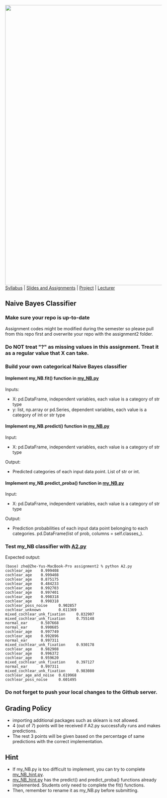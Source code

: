 [<img width=900 src="https://github.com/hil-se/fds/blob/master/img/title.png?raw=yes">](https://github.com/hil-se/fds/blob/master/README.md)   
[Syllabus](https://github.com/hil-se/fds/blob/master/README.md) |
[Slides and Assignments](https://github.com/hil-se/fds/blob/master/assignments/README.md) |
[Project](https://github.com/hil-se/fds/blob/master/assignments/project.md) |
[Lecturer](http://zhe-yu.github.io) 

## Naive Bayes Classifier

### Make sure your repo is up-to-date

Assignment codes might be modified during the semester so please pull from this repo first and overwrite your repo with the assignment2 folder. 

### Do NOT treat "?" as missing values in this assignment. Treat it as a regular value that X can take.

### Build your own categorical Naive Bayes classifier

#### Implement my_NB.fit() function in [my_NB.py](https://github.com/hil-se/fds/blob/master/assignments/assignment2/my_NB.py)
Inputs:
- X: pd.DataFrame, independent variables, each value is a category of str type
- y: list, np.array or pd.Series, dependent variables, each value is a category of int or str type

#### Implement my_NB.predict() function in [my_NB.py](https://github.com/hil-se/fds/blob/master/assignments/assignment2/my_NB.py)
Input:
- X: pd.DataFrame, independent variables, each value is a category of str type

Output:
- Predicted categories of each input data point. List of str or int.

#### Implement my_NB.predict_proba() function in [my_NB.py](https://github.com/hil-se/fds/blob/master/assignments/assignment2/my_NB.py)
Input:
- X: pd.DataFrame, independent variables, each value is a category of str type

Output:
- Prediction probabilities of each input data point belonging to each categories. pd.DataFrame(list of prob, columns = self.classes_).

### Test my_NB classifier with [A2.py](https://github.com/hil-se/fds/blob/master/assignments/assignment2/A2.py)
Expected output:
```
(base) zhe@Zhe-Yus-MacBook-Pro assignment2 % python A2.py 
cochlear_age    0.999408
cochlear_age    0.999408
cochlear_age    0.875175
cochlear_age    0.484233
cochlear_age    0.992703
cochlear_age    0.997401
cochlear_age    0.998318
cochlear_age    0.998318
cochlear_poss_noise     0.902857
cochlear_unknown        0.611369
mixed_cochlear_unk_fixation     0.832907
mixed_cochlear_unk_fixation     0.755148
normal_ear      0.507668
normal_ear      0.990685
cochlear_age    0.997749
cochlear_age    0.992896
normal_ear      0.997311
mixed_cochlear_unk_fixation     0.930178
cochlear_age    0.982908
cochlear_age    0.996372
cochlear_age    0.959620
mixed_cochlear_unk_fixation     0.397127
normal_ear      0.997311
mixed_cochlear_unk_fixation     0.983080
cochlear_age_and_noise  0.619968
cochlear_poss_noise     0.601495
```

### Do not forget to push your local changes to the Github server.

 
 ## Grading Policy 
 - importing additional packages such as sklearn is not allowed.
 - 4 (out of 7) points will be received if A2.py successfully runs and makes predictions.
 - The rest 3 points will be given based on the percentage of same predictions with the correct implementation.
 
  
## Hint
 - If my_NB.py is too difficult to implement, you can try to complete [my_NB_hint.py](https://github.com/hil-se/fds/blob/master/assignments/assignment2/my_NB_hint.py).
 - [my_NB_hint.py](https://github.com/hil-se/fds/blob/master/assignments/assignment2/my_NB_hint.py) has the predict() and predict_proba() functions already implemented. Students only need to complete the fit() functions.
 - Then, remember to rename it as my_NB.py before submitting.
